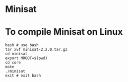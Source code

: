 Minisat
=====================================

# To compile Minisat on Linux

```
bash # use bash
tar xvf minisat-2.2.0.tar.gz
cd minisat
export MROOT=$(pwd)
cd core
make
./minisat
exit # exit bash
```
